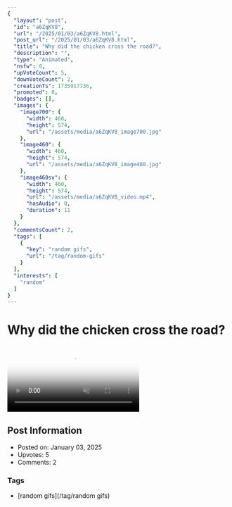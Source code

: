 ```yaml
---
{
  "layout": "post",
  "id": "a6ZqKV8",
  "url": "/2025/01/03/a6ZqKV8.html",
  "post_url": "/2025/01/03/a6ZqKV8.html",
  "title": "Why did the chicken cross the road?",
  "description": "",
  "type": "Animated",
  "nsfw": 0,
  "upVoteCount": 5,
  "downVoteCount": 2,
  "creationTs": 1735917736,
  "promoted": 0,
  "badges": [],
  "images": {
    "image700": {
      "width": 460,
      "height": 574,
      "url": "/assets/media/a6ZqKV8_image700.jpg"
    },
    "image460": {
      "width": 460,
      "height": 574,
      "url": "/assets/media/a6ZqKV8_image460.jpg"
    },
    "image460sv": {
      "width": 460,
      "height": 574,
      "url": "/assets/media/a6ZqKV8_video.mp4",
      "hasAudio": 0,
      "duration": 11
    }
  },
  "commentsCount": 2,
  "tags": [
    {
      "key": "random gifs",
      "url": "/tag/random-gifs"
    }
  ],
  "interests": [
    "random"
  ]
}
---
```


# Why did the chicken cross the road?

<video controls playsinline loop muted poster="/assets/media/a6ZqKV8_image460.jpg">
  <source src="/assets/media/a6ZqKV8_video.mp4" type="video/mp4">
  Your browser does not support the video tag.
</video>

## Post Information

- Posted on: January 03, 2025
- Upvotes: 5
- Comments: 2

### Tags

- [random gifs](/tag/random gifs)
